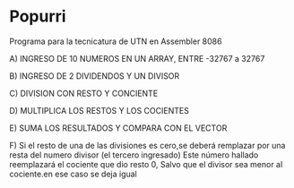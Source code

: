 # Popurri
Programa para la tecnicatura de UTN en Assembler 8086


A) INGRESO DE 10 NUMEROS EN UN ARRAY, ENTRE -32767 a 32767

B) INGRESO DE 2 DIVIDENDOS Y UN DIVISOR

C) DIVISION CON RESTO Y CONCIENTE

D) MULTIPLICA LOS RESTOS Y LOS COCIENTES

E) SUMA LOS RESULTADOS Y COMPARA CON EL VECTOR

F) Si el resto de una de las divisiones es cero,se deberá remplazar
  por una resta del numero divisor (el tercero ingresado)
  Este número hallado reemplazará el cociente que dio resto 0,
  Salvo que el divisor sea menor al cociente.en ese caso se deja igual
